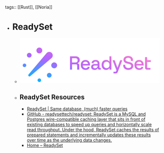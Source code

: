 tags:: [[Rust]], [[Noria]]

- # ReadySet
	- ![readyset.png](../assets/readyset_1705635664711_0.png)
	- ## ReadySet Resources
		- [ReadySet | Same database, (much) faster queries](https://readyset.io/)
		- [GitHub - readysettech/readyset: ReadySet is a MySQL and Postgres wire-compatible caching layer that sits in front of existing databases to speed up queries and horizontally scale read throughput. Under the hood, ReadySet caches the results of prepared statements and incrementally updates these results over time as the underlying data changes.](https://github.com/readysettech/readyset)
		- [Home – ReadySet](https://docs.readyset.io/)